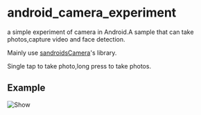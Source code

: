 # android_camera_experiment

a simple experiment of camera in Android.A sample that can take photos,capture video and face detection.

Mainly use [sandroidsCamera](https://github.com/sandrios/sandriosCamera)'s library.

Single tap to take photo,long press to take photos.

## Example

![Show](https://github.com/MartinRGB/android_camera_experiment/blob/master/example.gif?raw=true)
